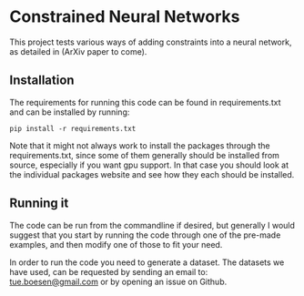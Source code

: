 # Constrained Neural Networks

This project tests various ways of adding constraints into a neural network, as detailed in (ArXiv paper to come).

## Installation

The requirements for running this code can be found in requirements.txt and can be installed by running:

```
pip install -r requirements.txt
```

Note that it might not always work to install the packages through the requirements.txt, since some of them generally should be installed from source, especially if you want gpu support.
In that case you should look at the individual packages website and see how they each should be installed.

## Running it
The code can be run from the commandline if desired, but generally I would suggest that you start by running the code through one of the pre-made examples, and then modify one of those to fit your need.

In order to run the code you need to generate a dataset. The datasets we have used, can be requested by sending an email to: tue.boesen@gmail.com or by opening an issue on Github.


